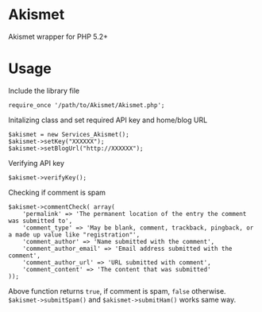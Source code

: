 Akismet
===============

Akismet wrapper for PHP 5.2+

Usage
=====

Include the library file

	require_once '/path/to/Akismet/Akismet.php';
	
Initalizing class and set required API key and home/blog URL

    $akismet = new Services_Akismet();
	$akismet->setKey("XXXXXX");
	$akismet->setBlogUrl("http://XXXXXX");

Verifying API key

    $akismet->verifyKey();

Checking if comment is spam

    $akismet->commentCheck( array( 
        'permalink' => 'The permanent location of the entry the comment was submitted to',
        'comment_type' => 'May be blank, comment, trackback, pingback, or a made up value like "registration"',
        'comment_author' => 'Name submitted with the comment',
        'comment_author_email' => 'Email address submitted with the comment',
        'comment_author_url' => 'URL submitted with comment',
        'comment_content' => 'The content that was submitted'
    ));

Above function returns `true`, if comment is spam, `false` otherwise. `$akismet->submitSpam()` and `$akismet->submitHam()` works same way.
